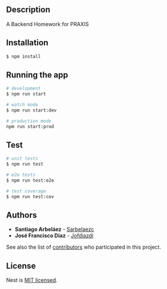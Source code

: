 ## Description

A Backend Homework for PRAXIS

## Installation

```bash
$ npm install
```

## Running the app

```bash
# development
$ npm run start

# watch mode
$ npm run start:dev

# production mode
npm run start:prod
```

## Test

```bash
# unit tests
$ npm run test

# e2e tests
$ npm run test:e2e

# test coverage
$ npm run test:cov
``` 

## Authors

* **Santiago Arbeláez** - [Sarbelaezc](https://github.com/sarbelaezc)
* **José Francisco Diaz** - [Jofdiazdi](https://github.com/Jofdiazdi)

See also the list of [contributors](https://github.com/sarbelaezc/Backend-Homework/contributors) who participated in this project.

## License

  Nest is [MIT licensed](LICENSE).
